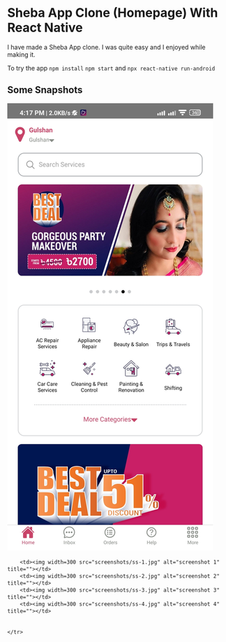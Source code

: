 # Sheba App Clone (Homepage) With React Native
I have made a Sheba App clone. I was quite easy and I enjoyed while making it.

To try the app 
`npm install`
`npm start` and `npx react-native run-android`

## Some Snapshots

<!-- ![Alt text](screenshots/ss-1.jpg "Optional title") -->
<img src="screenshots/ss-1.jpg" alt="Alt text" title="">

<table>
    <tr>

        <td><img width=300 src="screenshots/ss-1.jpg" alt="screenshot 1" title=""></td>
        <td><img width=300 src="screenshots/ss-2.jpg" alt="screenshot 2" title=""></td>
        <td><img width=300 src="screenshots/ss-3.jpg" alt="screenshot 3" title=""></td>
        <td><img width=300 src="screenshots/ss-4.jpg" alt="screenshot 4" title=""></td>
        
        
    </tr>
</table>
<table>
